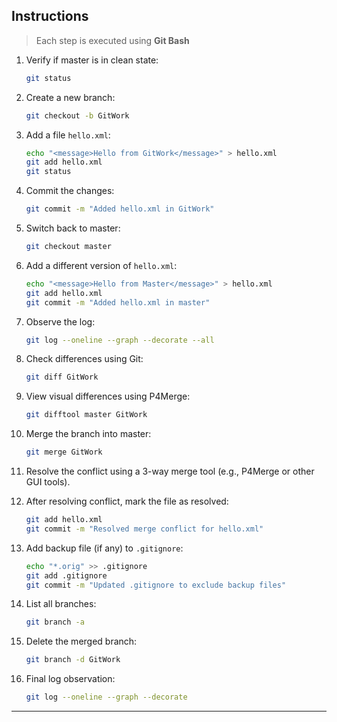 ## Instructions

> Each step is executed using **Git Bash**

1. Verify if master is in clean state:
   ```bash
   git status
   ```

2. Create a new branch:
   ```bash
   git checkout -b GitWork
   ```

3. Add a file `hello.xml`:
   ```bash
   echo "<message>Hello from GitWork</message>" > hello.xml
   git add hello.xml
   git status
   ```

4. Commit the changes:
   ```bash
   git commit -m "Added hello.xml in GitWork"
   ```

5. Switch back to master:
   ```bash
   git checkout master
   ```

6. Add a different version of `hello.xml`:
   ```bash
   echo "<message>Hello from Master</message>" > hello.xml
   git add hello.xml
   git commit -m "Added hello.xml in master"
   ```

7. Observe the log:
   ```bash
   git log --oneline --graph --decorate --all
   ```

8. Check differences using Git:
   ```bash
   git diff GitWork
   ```

9. View visual differences using P4Merge:
   ```bash
   git difftool master GitWork
   ```

10. Merge the branch into master:
    ```bash
    git merge GitWork
    ```

11. Resolve the conflict using a 3-way merge tool (e.g., P4Merge or other GUI tools).

12. After resolving conflict, mark the file as resolved:
    ```bash
    git add hello.xml
    git commit -m "Resolved merge conflict for hello.xml"
    ```

13. Add backup file (if any) to `.gitignore`:
    ```bash
    echo "*.orig" >> .gitignore
    git add .gitignore
    git commit -m "Updated .gitignore to exclude backup files"
    ```

14. List all branches:
    ```bash
    git branch -a
    ```

15. Delete the merged branch:
    ```bash
    git branch -d GitWork
    ```

16. Final log observation:
    ```bash
    git log --oneline --graph --decorate
    ```

---
